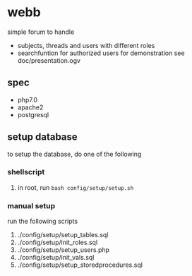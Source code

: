 # webb
simple forum to handle 
* subjects, threads and users with different roles
* searchfuntion for authorized users
for demonstration see doc/presentation.ogv
## spec
- php7.0
- apache2
- postgresql

## setup database
to setup the database, do one of the following
### shellscript
1. in root, run ```bash config/setup/setup.sh```
### manual setup
run the following scripts
1. ./config/setup/setup_tables.sql
2. ./config/setup/init_roles.sql
3. ./config/setup/setup_users.php
4. ./config/setup/init_vals.sql
5. ./config/setup/setup_storedprocedures.sql

